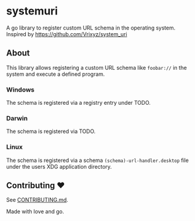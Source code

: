 # systemuri

A go library to register custom URL schema in the operating system. Inspired by https://github.com/Vrixyz/system_uri

## About

This library allows registering a custom URL schema like `foobar://` in the system and execute a defined program.

### Windows

The schema is registered via a registry entry under TODO.

### Darwin

The schema is registered via TODO.

### Linux

The schema is registered via a schema `(schema)-url-handler.desktop` file under the users XDG application directory.

## Contributing ♥

See [CONTRIBUTING.md](CONTRIBUTING.md).

Made with love and go.
